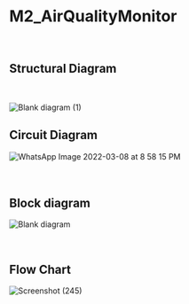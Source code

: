 # M2_AirQualityMonitor
<br>

## Structural Diagram
<br>

![Blank diagram (1)](https://user-images.githubusercontent.com/98815258/157272686-cde030c2-aaf1-45fd-b042-c463c67cebd0.png)


## Circuit Diagram

![WhatsApp Image 2022-03-08 at 8 58 15 PM](https://user-images.githubusercontent.com/98815258/157269926-ed1c286f-38a7-4edb-a665-b6ba87e6830f.jpeg)
<br>
<br>
<br>
## Block diagram
![Blank diagram](https://user-images.githubusercontent.com/98815258/157269250-60aafccc-12b1-4946-918b-7efa22c4e67f.png)

<br>

## Flow Chart

![Screenshot (245)](https://user-images.githubusercontent.com/98815258/157274441-5d8703b8-106c-479b-be77-db666ac3a474.png)


